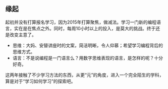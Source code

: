 ## 缘起
起初并没有打算报名学习，因为2015年打算聚焦，做减法。学习一门新的编程语言，实在是在焦点之外。同时，每周10小时以上的投入，是莫大的挑战。终于还是改变主意了。
- 思维：大妈、安替讲座时的文案，简洁明晰，令人仰慕；希望学习编程背后的思维方式。
- 语言：不是说编程是一门语言么？用数字思维表现的语言，是怎样的呢？十分好奇。

这两年接触了不少学习方法的东西，从更“元”的角度，进入一个完全陌生的学科，算是对于“学习如何学习”的探索吧。

